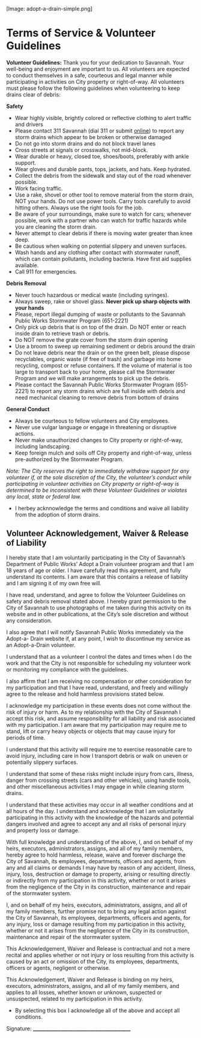 [Image: adopt-a-drain-simple.png]
# Terms of Service & Volunteer Guidelines

**Volunteer Guidelines:** Thank you for your dedication to Savannah. Your well-being and enjoyment are important to us. All volunteers are expected to conduct themselves in a safe, courteous and legal manner while participating in activities on City property or right-of-way. All volunteers must please follow the following guidelines when volunteering to keep drains clear of debris:

**Safety**

* Wear highly visible, brightly colored or reflective clothing to alert traffic and drivers
* Please contact 311 Savannah (dial 311 or submit [online](https://www.savannahga.gov/FormCenter/311-5/311-Service-Request-Form-36)) to report any storm drains which appear to be broken or otherwise damaged
* Do not go into storm drains and do not block travel lanes
* Cross streets at signals or crosswalks, not mid-block.
* Wear durable or heavy, closed toe, shoes/boots, preferably with ankle support.
* Wear gloves and durable pants, tops, jackets, and hats. Keep hydrated.
* Collect the debris from the sidewalk and stay out of the road whenever possible.
* Work facing traffic.
* Use a rake, shovel or other tool to remove material from the storm drain, NOT your hands. Do not use power tools. Carry tools carefully to avoid hitting others. Always use the right tools for the job.
* Be aware of your surroundings, make sure to watch for cars; whenever possible, work with a partner who can watch for traffic hazards while you are cleaning the storm drain.
* Never attempt to clear debris if there is moving water greater than knee deep.
* Be cautious when walking on potential slippery and uneven surfaces.
* Wash hands and any clothing after contact with stormwater runoff, which can contain pollutants, including bacteria. Have first aid supplies available.
* Call 911 for emergencies.


**Debris Removal**

* Never touch hazardous or medical waste (including syringes).
* Always sweep, rake or shovel glass. **Never pick up sharp objects with your hands**
* Please, report illegal dumping of waste or pollutants to the Savannah Public Works Stormwater Program (651-2221)
* Only pick up debris that is on top of the drain. Do NOT enter or reach inside drain to retrieve trash or debris.
* Do NOT remove the grate cover from the storm drain opening
* Use a broom to sweep up remaining sediment or debris around the drain
* Do not leave debris near the drain or on the green belt, please dispose recyclables, organic waste (if free of trash) and garbage into home recycling, compost or refuse containers. If the volume of material is too large to transport back to your home, please call the Stormwater Program and we will make arrangements to pick up the debris.
* Please contact the Savannah Public Works Stormwater Program (651-2221) to report any storm drains which are full inside with debris and need mechanical cleaning to remove debris from bottom of drains


**General Conduct**

* Always be courteous to fellow volunteers and City employees.
* Never use vulgar language or engage in threatening or disruptive actions.
* Never make unauthorized changes to City property or right-of-way, including landscaping.
* Keep foreign mulch and soils off City property and right-of-way, unless pre-authorized by the Stormwater Program.


*Note: The City reserves the right to immediately withdraw support for any volunteer if, at the sole discretion of the City, the volunteer’s conduct while participating in volunteer activities on City property or right-of-way is determined to be inconsistent with these Volunteer Guidelines or violates any local, state or federal law.*



* I herbey acknnowledge the terms and conditions and waive all liability from the adoption of storm drains.

## Volunteer Acknowledgement, Waiver & Release of Liability

I hereby state that I am voluntarily participating in the City of Savannah’s Department of Public Works’ Adopt a Drain volunteer program and that I am 18 years of age or older. I have carefully read this agreement, and fully understand its contents. I am aware that this contains a release of liability and I am signing it of my own free will.

I have read, understand, and agree to follow the Volunteer Guidelines on safety and debris removal stated above. I hereby grant permission to the City of Savannah to use photographs of me taken during this activity on its website and in other publications, at the City’s sole discretion and without any consideration.

 I also agree that I will notify Savannah Public Works immediately via the Adopt-a- Drain website if, at any point, I wish to discontinue my service as an Adopt-a-Drain volunteer.

I understand that as a volunteer I control the dates and times when I do the work and that the City is not responsible for scheduling my volunteer work or monitoring my compliance with the guidelines. 

I also affirm that I am receiving no compensation or other consideration for my participation and that I have read, understand, and freely and willingly agree to the release and hold harmless provisions stated below.

I acknowledge my participation in these events does not come without the risk of injury or harm. As to my relationship with the City of Savannah I accept this risk, and assume responsibility for all liability and risk associated with my participation. I am aware that my participation may require me to stand, lift or carry heavy objects or objects that may cause injury for periods of time.

 I understand that this activity will require me to exercise reasonable care to avoid injury, including care in how I transport debris or walk on uneven or potentially slippery surfaces.

 I understand that some of these risks might include injury from cars, illness, danger from crossing streets (cars and other vehicles), using handle tools, and other miscellaneous activities I may engage in while cleaning storm drains. 

I understand that these activities may occur in all weather conditions and at all hours of the day. I understand and acknowledge that I am voluntarily participating in this activity with the knowledge of the hazards and potential dangers involved and agree to accept any and all risks of personal injury and property loss or damage.

With full knowledge and understanding of the above, I, and on behalf of my heirs, executors, administrators, assigns, and all of my family members, hereby agree to hold harmless, release, waive and forever discharge the City of Savannah, its employees, departments, officers and agents, from any and all claims or demands I may have by reason of any accident, illness, injury, loss, destruction or damage to property, arising or resulting directly or indirectly from my participation in this activity, whether or not it arises from the negligence of the City in its construction, maintenance and repair of the stormwater system.

I, and on behalf of my heirs, executors, administrators, assigns, and all of my family members, further promise not to bring any legal action against the City of Savannah, its employees, departments, officers and agents, for any injury, loss or damage resulting from my participation in this activity, whether or not it arises from the negligence of the City in its construction, maintenance and repair of the stormwater system.

This Acknowledgement, Waiver and Release is contractual and not a mere recital and applies whether or not injury or loss resulting from this activity is caused by an act or omission of the City, its employees, departments, officers or agents, negligent or otherwise. 

This Acknowledgement, Waiver and Release is binding on my heirs, executors, administrators, assigns, and all of my family members, and applies to all losses, whether known or unknown, suspected or unsuspected, related to my participation in this activity.


* By selecting this box I acknowledge all of the above and accept all conditions.

Signature:
**_______________________________________**

